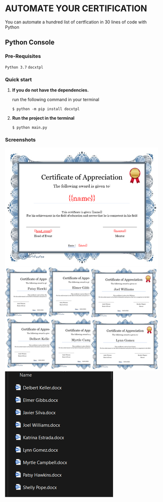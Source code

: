 # AUTOMATE YOUR CERTIFICATION
You can automate a hundred list of certfication in 30 lines of code with Python

## Python Console
### Pre-Requisites
`Python 3.7`
`docxtpl`

### Quick start
1.  **If you do not have the dependencies.**

    run the following command in your terminal

    ```shell
    $ python -m pip install docxtpl
    ```
2.  **Run the project in the terminal**
    ```shell
    $ python main.py
    ```

### Screenshots
![alt text](https://github.com/Nor-Mand/automate_certification/blob/main/images/template.png)
![alt text](https://github.com/Nor-Mand/automate_certification/blob/main/images/picture_2.png)
![alt text](https://github.com/Nor-Mand/automate_certification/blob/main/images/picture_1.png)
